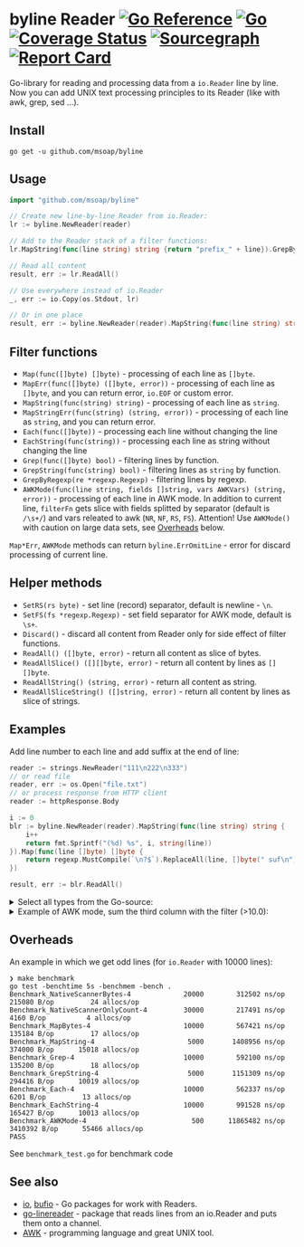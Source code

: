 # byline Reader [![Go Reference](https://pkg.go.dev/badge/github.com/msoap/byline.svg)](https://pkg.go.dev/github.com/msoap/byline) [![Go](https://github.com/msoap/byline/actions/workflows/go.yml/badge.svg)](https://github.com/msoap/byline/actions/workflows/go.yml) [![Coverage Status](https://coveralls.io/repos/github/msoap/byline/badge.svg?branch=master)](https://coveralls.io/github/msoap/byline?branch=master) [![Sourcegraph](https://sourcegraph.com/github.com/msoap/byline/-/badge.svg)](https://sourcegraph.com/github.com/msoap/byline?badge) [![Report Card](https://goreportcard.com/badge/github.com/msoap/byline)](https://goreportcard.com/report/github.com/msoap/byline)

Go-library for reading and processing data from a `io.Reader` line by line. Now you can add UNIX text processing principles to its Reader (like with awk, grep, sed ...).

## Install

`go get -u github.com/msoap/byline`

## Usage

```Go
import "github.com/msoap/byline"

// Create new line-by-line Reader from io.Reader:
lr := byline.NewReader(reader)

// Add to the Reader stack of a filter functions:
lr.MapString(func(line string) string {return "prefix_" + line}).GrepByRegexp(regexp.MustCompile("only this"))

// Read all content
result, err := lr.ReadAll()

// Use everywhere instead of io.Reader
_, err := io.Copy(os.Stdout, lr)

// Or in one place
result, err := byline.NewReader(reader).MapString(func(line string) string {return "prefix_" + line}).ReadAll()
```

## Filter functions

  * `Map(func([]byte) []byte)` - processing of each line as `[]byte`.
  * `MapErr(func([]byte) ([]byte, error))` - processing of each line as `[]byte`, and you can return error, `io.EOF` or custom error.
  * `MapString(func(string) string)` - processing of each line as `string`.
  * `MapStringErr(func(string) (string, error))` - processing of each line as `string`, and you can return error.
  * `Each(func([]byte))` - processing each line without changing the line
  * `EachString(func(string))` - processing each line as string without changing the line
  * `Grep(func([]byte) bool)` - filtering lines by function.
  * `GrepString(func(string) bool)` - filtering lines as `string` by function.
  * `GrepByRegexp(re *regexp.Regexp)` - filtering lines by regexp.
  * `AWKMode(func(line string, fields []string, vars AWKVars) (string, error))` - processing of each line in AWK mode.
    In addition to current line, `filterFn` gets slice with fields splitted by separator (default is `/\s+/`) and vars releated to awk (`NR`, `NF`, `RS`, `FS`).
    Attention! Use `AWKMode()` with caution on large data sets, see [Overheads](#overheads) below.

`Map*Err`, `AWKMode` methods can return `byline.ErrOmitLine` - error for discard processing of current line.

## Helper methods

  * `SetRS(rs byte)` - set line (record) separator, default is newline - `\n`.
  * `SetFS(fs *regexp.Regexp)` - set field separator for AWK mode, default is `\s+`.
  * `Discard()` - discard all content from Reader only for side effect of filter functions.
  * `ReadAll() ([]byte, error)` - return all content as slice of bytes.
  * `ReadAllSlice() ([][]byte, error)` - return all content by lines as `[][]byte`.
  * `ReadAllString() (string, error)` - return all content as string.
  * `ReadAllSliceString() ([]string, error)` - return all content by lines as slice of strings.

## Examples

Add line number to each line and add suffix at the end of line:

```Go
reader := strings.NewReader("111\n222\n333")
// or read file
reader, err := os.Open("file.txt")
// or process response from HTTP client
reader := httpResponse.Body

i := 0
blr := byline.NewReader(reader).MapString(func(line string) string {
	i++
	return fmt.Sprintf("(%d) %s", i, string(line))
}).Map(func(line []byte) []byte {
	return regexp.MustCompile(`\n?$`).ReplaceAll(line, []byte(" suf\n"))
})

result, err := blr.ReadAll()
```

<details><summary>Select all types from the Go-source:</summary>

```Go
type StateMachine struct {
	beginRe *regexp.Regexp
	endRe   *regexp.Regexp
	inBlock bool
}

func (sm *StateMachine) SMFilter(line []byte) bool {
	switch {
	case sm.beginRe.Match(line):
		sm.inBlock = true
		return true
	case sm.inBlock && sm.endRe.Match(line):
		sm.inBlock = false
		return true
	default:
		return sm.inBlock
	}
}

func ExampleReader_Grep() {
	file, err := os.Open("byline.go")
	if err != nil {
		fmt.Println(err)
		return
	}

	// get all lines between "^type..." and "^}"
	sm := StateMachine{
		beginRe: regexp.MustCompile(`^type `),
		endRe:   regexp.MustCompile(`^}\s+$`),
	}

	blr := byline.NewReader(file).Grep(sm.SMFilter).Map(func(line []byte) []byte {
		// and remove comments
		return regexp.MustCompile(`\s+//.+`).ReplaceAll(line, []byte{})
	})

	result, err := blr.ReadAllString()
	if err != nil {
		fmt.Println(err)
		return
	}

	fmt.Print(result)
}
```
Output:
```
type Reader struct {
	scanner     *bufio.Scanner
	buffer      bytes.Buffer
	existsData  bool
	filterFuncs []func(line []byte) ([]byte, error)
	awkVars     AWKVars
}
type AWKVars struct {
	NR int
	NF int
	RS byte
	FS *regexp.Regexp
}
```
</details>

<details><summary>Example of AWK mode, sum the third column with the filter (>10.0):</summary>

```Go
// CSV with "#" instead of "\n"
reader := strings.NewReader(`1,name one,12.3#2,second row;7.1#3,three row;15.51`)

sum := 0.0
err := byline.NewReader(reader).
	SetRS('#').
	SetFS(regexp.MustCompile(`[,;]`)).
	AWKMode(func(line string, fields []string, vars byline.AWKVars) (string, error) {
		if vars.NF < 3 {
			return "", fmt.Errorf("csv parse failed for %q", line)
		}

		if price, err := strconv.ParseFloat(fields[2], 10); err != nil {
			return "", err
		} else if price < 10 {
			return "", byline.ErrOmitLine
		} else {
			sum += price
			return "", nil
		}
	}).Discard()

if err != nil {
	fmt.Println("Price sum:", sum)
}

```
Output:
```
Price sum: 27.81
```
</details>

## Overheads

An example in which we get odd lines (for `io.Reader` with 10000 lines):

    ❯ make benchmark
    go test -benchtime 5s -benchmem -bench .
    Benchmark_NativeScannerBytes-4       	   20000	    312502 ns/op	  215080 B/op	      24 allocs/op
    Benchmark_NativeScannerOnlyCount-4   	   30000	    217491 ns/op	    4160 B/op	       4 allocs/op
    Benchmark_MapBytes-4                 	   10000	    567421 ns/op	  135184 B/op	      17 allocs/op
    Benchmark_MapString-4                	    5000	   1408956 ns/op	  374000 B/op	   15018 allocs/op
    Benchmark_Grep-4                     	   10000	    592100 ns/op	  135200 B/op	      18 allocs/op
    Benchmark_GrepString-4               	    5000	   1151309 ns/op	  294416 B/op	   10019 allocs/op
    Benchmark_Each-4                     	   10000	    562337 ns/op	    6201 B/op	      13 allocs/op
    Benchmark_EachString-4               	   10000	    991528 ns/op	  165427 B/op	   10013 allocs/op
    Benchmark_AWKMode-4                  	     500	  11865482 ns/op	 3410392 B/op	   55466 allocs/op
    PASS

See `benchmark_test.go` for benchmark code

## See also

  * [io](https://pkg.go.dev/io), [bufio](https://pkg.go.dev/bufio) - Go packages for work with Readers.
  * [go-linereader](https://github.com/mitchellh/go-linereader) - package that reads lines from an io.Reader and puts them onto a channel.
  * [AWK](https://en.wikipedia.org/wiki/AWK) - programming language and great UNIX tool.
